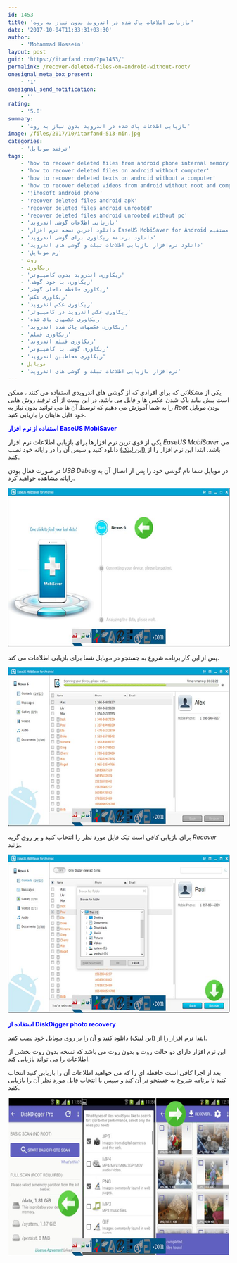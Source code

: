 ```yaml
---
id: 1453
title: 'بازیابی اطلاعات پاک شده در اندروید بدون نیاز به روت'
date: '2017-10-04T11:33:31+03:30'
author:
    - 'Mohammad Hossein'
layout: post
guid: 'https://itarfand.com/?p=1453/'
permalink: /recover-deleted-files-on-android-without-root/
onesignal_meta_box_present:
    - '1'
onesignal_send_notification:
    - ''
rating:
    - '5.0'
summary:
    - 'بازیابی اطلاعات پاک شده در اندروید بدون نیاز به روت'
image: /files/2017/10/itarfand-513-min.jpg
categories:
    - 'ترفند موبایل'
tags:
    - 'how to recover deleted files from android phone internal memory'
    - 'how to recover deleted files on android without computer'
    - 'how to recover deleted texts on android without a computer'
    - 'how to recover deleted videos from android without root and computer'
    - 'jihosoft android phone'
    - 'recover deleted files android apk'
    - 'recover deleted files android unrooted'
    - 'recover deleted files android unrooted without pc'
    - 'بازیابی اطلاعات گوشی اندروید'
    - 'دانلود آخرین نسخه نرم افزار EaseUS MobiSaver for Android با لینک مستقیم'
    - 'دانلود برنامه ریکاوری برای گوشی اندروید'
    - 'دانلود نرم‌افزار بازیابی اطلاعات تبلت و گوشی‌ های اندروید'
    - 'رم موبایل'
    - روت
    - ریکاوری
    - 'ریکاوری اندروید بدون کامپیوتر'
    - 'ریکاوری با خود گوشی'
    - 'ریکاوری حافظه داخلی گوشی'
    - 'ریکاوری عکس'
    - 'ریکاوری عکس اندروید'
    - 'ریکاوری عکس اندروید در کامپیوتر'
    - 'ریکاوری عکسهای پاک شده'
    - 'ریکاوری عکسهای پاک شده اندروید'
    - 'ریکاوری فیلم'
    - 'ریکاوری فیلم اندروید'
    - 'ریکاوری گوشی با کامپیوتر'
    - 'ریکاوری مخاطبین اندروید'
    - موبایل
    - 'نرم‌افزار بازیابی اطلاعات تبلت و گوشی‌ های اندروید'
---
```


یکی از مشکلاتی که برای افرادی که از گوشی های اندرویدی استفاده می کنند ، ممکن است پیش بیاید پاک شدن عکس ها و فایل می باشد. در این پست از آی ترفند روش هایی را به شما آموزش می دهیم که توسط آن ها می توانید بدون نیاز به *Root* بودن موبایل خود فایل هایتان را بازیابی کنید.

<span style="color: #0000ff;">**استفاده از نرم افزار EaseUS MobiSaver**</span>

یکی از قوی ترین نرم افزارها برای بازیابی اطلاعات نرم افزار *EaseUS MobiSaver* می باشد. ابتدا این نرم افزار را از [(این لینک)](https://download.ir/%D8%AF%D8%A7%D9%86%D9%84%D9%88%D8%AF-%D8%A2%D8%AE%D8%B1%DB%8C%D9%86-%D9%86%D8%B3%D8%AE%D9%87-%D9%86%D8%B1%D9%85-%D8%A7%D9%81%D8%B2%D8%A7%D8%B1-easeus-mobisaver-android/) دانلود کنید و سپس آن را در رایانه خود نصب کنید.

در صورت فعال بودن *USB Debug* در موبایل شما نام گوشی خود را پس از اتصال آن به رایانه مشاهده خواهید کرد.

![mhkarami97](/files/2017/10/itarfand-509-min.jpg)

پس از این کار برنامه شروع به جستجو در موبایل شما برای بازیابی اطلاعات می کند.

![mhkarami97](/files/2017/10/itarfand-510-min.jpg)

برای بازیابی کافی است تیک فایل مورد نظر را انتخاب کنید و بر روی گزیه *Recover* بزنید.

![mhkarami97](/files/2017/10/itarfand-511-min.jpg)

<span style="color: #0000ff;">**استفاده از DiskDigger photo recovery**</span>

ابتدا نرم افزار را از [(این لینک)](http://www.farsroid.com/diskdigger-pro-file-recovery/) دانلود کنید و آن را بر روی موبایل خود نصب کنید.

این نرم افزار دارای دو حالت روت و بدون روت می باشد که نسخه بدون روت بخشی از اطلاعات را می تواند بازیابی کند.

بعد از اجرا کافی است حافظه ای را که می خواهید اطلاعات آن را بازیابی کنید انتخاب کنید تا برنامه شروع به جستجو در آن کند و سپس با انتخاب فایل مورد نظر آن را بازیابی کنید.

![mhkarami97](/files/2017/10/itarfand-512-min.jpg)